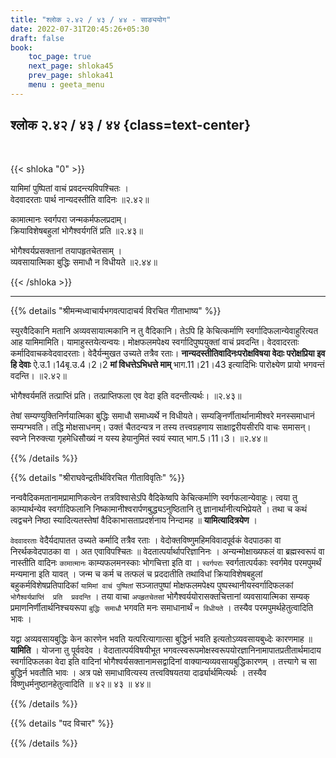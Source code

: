 ```yaml
---
title: "श्लोक २.४२ / ४३ / ४४ - साङ्ययोग"
date: 2022-07-31T20:45:26+05:30
draft: false
book:
    toc_page: true
    next_page: shloka45
    prev_page: shloka41
    menu : geeta_menu
---
```




## श्लोक २.४२ / ४३ / ४४ {class=text-center}

<br/>

{{< shloka  "0"  >}}

यामिमां पुष्पितां वाचं प्रवदन्त्यविपश्चितः ।  
वेदवादरताः पार्थ नान्यदस्तीति वादिनः  ॥२.४२॥  

कामात्मानः स्वर्गपरा जन्मकर्मफलप्रदाम्।  
क्रियाविशेषबहुलां भोगैश्वर्यगतिं प्रति  ॥२.४३॥  

भोगैश्वर्यप्रसक्तानां तयापहृतचेतसाम् ।   
व्यवसायात्मिका बुद्धिः समाधौ न विधीयते  ॥२.४४॥

{{< /shloka >}}

---


{{% details "श्रीमन्मध्वाचार्यभगवत्पादाचर्य विरचित  गीताभाष्य" %}}

स्युरवैदिकानि मतानि अव्यवसायात्मकानि न तु वैदिकानि। तेऽपि हि केचित्कर्माणि स्वर्गादिफलान्येवाहुरित्यत आह यामिमामिति। यामाहुस्तयेत्यन्वयः। मोक्षफलमपेक्ष्य स्वर्गादिपुष्पयुक्तां वाचं प्रवदन्ति। वेदवादरताः कर्मादिवाचकवेदवादरताः। वेदैर्यन्मुखत उच्यते तत्रैव रताः। **नान्यदस्तीतिवादिनःपरोक्षविषया वेदाः परोक्षप्रिया इव हि देवाः** ऐ.उ.1।14बृ.उ.4।2।2 **मां विधत्तेऽभिधत्ते माम्** भाग.11।21।43 इत्यादिभिः पारोक्ष्येण प्रायो भगवन्तं वदन्ति।  ॥२.४२॥  

भोगैश्वर्यमतिं तत्प्राप्तिं प्रति। तत्प्राप्तिफला एव वेदा इति वदन्तीत्यर्थः। ॥२.४३॥

तेषां सम्यण्युक्तिनिर्णयात्मिका बुद्धिः समाधौ समाध्यर्थे न विधीयते। सम्यङ्निर्णीतार्थानामीश्वरे मनस्समाधानं सम्यग्भवति। तद्धि मोक्षसाधनम्। उक्तं चैतदन्यत्र न तस्य तत्त्वग्रहणाय साक्षाद्वरीयसीरपि वाचः समासन्। स्वप्ने निरुक्त्या गृहमेधिसौख्यं न यस्य हेयानुमितं स्वयं स्यात् भाग.5।11।3।   ॥२.४४॥


{{% /details %}}



{{% details "श्रीराघवेन्द्रतीर्थविरचित गीताविवृतिः" %}}

नन्ववैदिकमतानामप्रामाणिकत्वेन तत्रविश्वासेऽपि वैदिकेष्वपि 
केचित्कर्माणि स्वर्गफलान्येवाहुः। त्वया तु काम्यार्थन्येव स्वर्गादिफलानि 
निष्कामानीश्वरार्पणबुद्ध्यऽनुष्ठितानि तु ज्ञानार्थानीत्यभिप्रेयते । तथा च 
कथं त्वद्वचने निष्ठा स्यादित्यतस्तेषां वैदिकाभासताप्रदर्शनाय निन्दामह 
॥ **यामित्यादित्रयेण** ।   

`वेदवादरताः` वेदैर्यदापातत उच्यते  कर्मादि तत्रैव रताः । 
वेदोक्तविष्णुमहिमविवादपूर्वकं वेदपाठका वा निरर्थकवेदपाठका वा ।
अत एवाविपश्चितः ॥ वेदतात्पर्यार्थापरिज्ञानिनः । अन्यन्मोक्षाख्यफलं वा 
ब्रह्मस्वरूपं वा नास्तीति वादिनः `कामात्मानः` काम्यफलमनस्काः भोगचित्ता 
इति वा । `स्वर्गपराः` स्वर्गतात्पर्यकाः स्वर्गमेव परमपुमर्थं मन्यमाना इति
यावत्‌ । जन्म च कर्म च तत्फलं च प्रददातीति तथाविधां  क्रियाविशेषबहुलां
बहुकर्मविशेषप्रतिपादिकां `यामिमां वाचं पुष्पितां` सञ्जातपुष्पां मोक्षफलमपेक्ष्य
पुष्पस्थानीयस्वर्गादिफलकां  `भोगैश्वर्यप्राप्तिं  प्रति  प्रवदन्ति` । तया
वाचा `अपहृतचेतसां` भोगैश्वर्ययोरासक्तचित्तानां  व्यवसायात्मिका सम्यक् 
प्रमाणनिर्णीतार्थनिश्चयरूपा  `बुद्धिः समाधौ` भगवति मनः समाधानार्थं 
`न विधीयते` । तस्यैव परमपुमर्थहेतुत्वादिति भावः । 

यद्वा अव्यवसायबुद्धिः केन कारणेन भवति  यत्परित्यागात्सा बुद्धिर्न भवति 
इत्यतोऽव्यवसायबुध्देः कारणमाह ॥ **यामिति** । योजना तु पूर्ववदेव ।
वेदातात्पर्यविषयीभूत भगवत्स्वरूपमोक्षस्वरूपयोरज्ञानिनामापातप्रतीतार्थमादाय 
स्वर्गादिफलका वेदा इति वादिनां भोगैश्वर्यसक्तानामसद्वादिनां
वाक्यान्यव्यवसायबुद्धिकारणम्‌ । तत्त्यागे च सा बुद्धिर्न भवतौति भावः ।
अत्र पक्षे समाधावित्यस्य तत्त्वविषयतया दार्ढ्यार्थमित्यर्थः । तस्यैव
विष्णुधर्मनुष्ठानहेतुत्वादिति  ॥ ४२॥ ४३ ॥ ४४॥

{{% /details %}}



{{% details "पद विचार" %}}


{{% /details %}}
